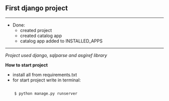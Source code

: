 ##  First django project

--------
* Done:
  * created project
  * created catalog app
  * catalog app added to INSTALLED_APPS

--------
_Project used django, sqlparse and asgiref library_


**How to start project**
* install all from requirements.txt
* for start project write in terminal:
```
    
    $ python manage.py runserver
    
```
